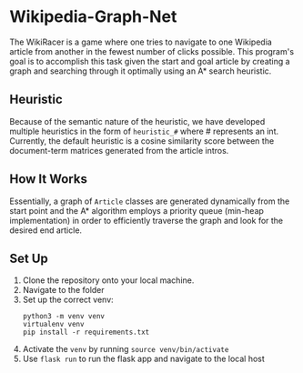 # Wikipedia-Graph-Net

The WikiRacer is a game where one tries to navigate to one 
Wikipedia article from another in the fewest number of clicks 
possible. This program's goal is to accomplish this task given 
the start and goal article by creating a graph and searching 
through it optimally using an A* search heuristic.

## Heuristic
Because of the semantic nature of the heuristic, we have 
developed multiple heuristics in the form of ```heuristic_#``` 
where # represents an int. Currently, the default heuristic is
a cosine similarity score between the document-term matrices 
generated from the article intros. 

## How It Works
Essentially, a graph of ```Article``` classes are generated 
dynamically from the start point and the A* algorithm employs
a priority queue (min-heap implementation) in order to 
efficiently traverse the graph and look for the desired end 
article.

## Set Up
1. Clone the repository onto your local machine.
2. Navigate to the folder
3. Set up the correct venv:
   ```
   python3 -m venv venv
   virtualenv venv
   pip install -r requirements.txt
   ```
4. Activate the ```venv``` by running ```source venv/bin/activate```
5. Use ```flask run``` to run the flask app and navigate to the local host
    

